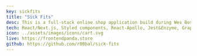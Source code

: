 ```yaml
---
key: sickfits
title: "Sick Fits"
desc: This is a full-stack online shop application build during Wes Bos' Fullstack Advanced React & GraphQL course.  This project uses GraphQL API with Node.js on the backend and React.js and Apollo on the frontend. It includes many server-side bits, including JWT authentication, permissions, sending an email, uploading images, Pagination, and charging credit cards. Also, complex Relational Data queries and server-side mutations like signing up or checking-out and testing React Components. The next TODO for this app is to switch to new Prisma schema, change render props into hooks wherever possible, and develop user account section.
tech: React/Next.js, Styled components, React-Apollo, Jest&Enzyme, GraphQL Yoga, Prisma, Stripe
icon: ../assets/images/icons/cart.svg
live: https://frontendpanda.store
github: https://github.com/r00bal/sick-fits
---
```

